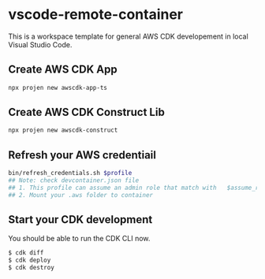 # vscode-remote-container

This is a workspace template for general AWS CDK developement in local Visual Studio Code.

## Create AWS CDK App

```bash
npx projen new awscdk-app-ts
```

## Create AWS CDK Construct Lib

```bash
npx projen new awscdk-construct
```
## Refresh your AWS credentiail 

```bash
bin/refresh_credentials.sh $profile
## Note: check devcontainer.json file
## 1. This profile can assume an admin role that match with   $assume_role_name 
## 2. Mount your .aws folder to container
```

## Start your CDK development

You should be able to run the CDK CLI now.

```sh
$ cdk diff
$ cdk deploy
$ cdk destroy
```